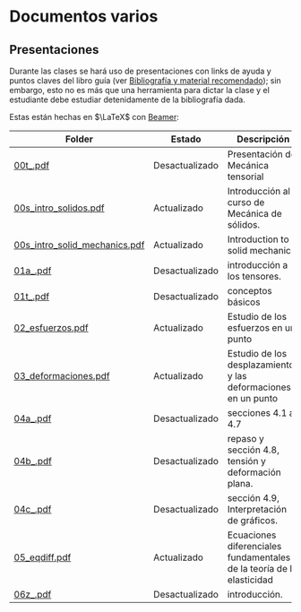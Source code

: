 # Documentos varios

## Presentaciones

Durante las clases se hará uso de presentaciones con links de ayuda y puntos claves del libro guía (ver [Bibliografía y material recomendado](../informacion/01_bibliografia_material.md)); sin embargo, esto no es más que una herramienta para dictar la clase y el estudiante debe estudiar detenidamente de la bibliografía dada.

Estas están hechas en $\LaTeX$ con [Beamer](https://es.overleaf.com/learn/latex/Beamer): 


| Folder                                                                | Estado | Descripción                                             |  
| ----------------------------------------------------------------------| ------ | ------------------------------------------------------- | 
| [00t_.pdf](diapos/00t_.pdf)                                           | Desactualizado | Presentación de Mecánica tensorial              | 
| [00s_intro_solidos.pdf](diapos/00s_intro_solidos.pdf)                 | Actualizado | Introducción al curso de Mecánica de sólidos.      |
| [00s_intro_solid_mechanics.pdf](diapos/00s_intro_solid_mechanics.pdf) | Actualizado | Introduction to solid mechanics.                   |
| [01a_.pdf](diapos/01a_.pdf)                                           | Desactualizado | introducción a los tensores.                    | 
| [01t_.pdf](diapos/01t_.pdf)                                           | Desactualizado | conceptos básicos                               | 
| [02_esfuerzos.pdf](diapos/02_esfuerzos.pdf)                           | Actualizado | Estudio de los esfuerzos en un punto               |
| [03_deformaciones.pdf](diapos/03_deformaciones.pdf)                   | Actualizado | Estudio de los desplazamientos y las deformaciones en un punto  |
| [04a_.pdf](diapos/04a_.pdf)                                           | Desactualizado | secciones 4.1 a 4.7                                     |
| [04b_.pdf](diapos/04b_.pdf)                                           | Desactualizado | repaso y sección 4.8, tensión y deformación plana.      |
| [04c_.pdf](diapos/04c_.pdf)                                           | Desactualizado | sección 4.9, Interpretación de gráficos.                |
| [05_eqdiff.pdf](diapos/05d_eqdiff.pdf)                               | Actualizado | Ecuaciones diferenciales fundamentales de la teoría de la elasticidad |
| [06z_.pdf](diapos/06z_.pdf)                                           | Desactualizado | introducción.                                           |





